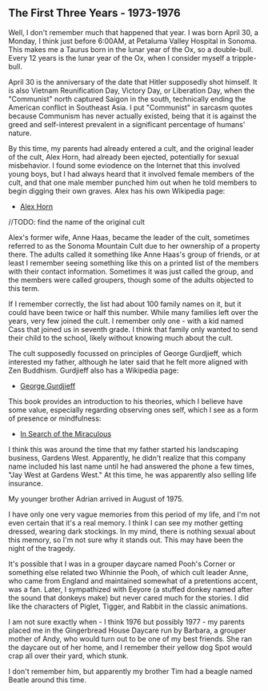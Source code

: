 ## The First Three Years - 1973-1976

Well, I don't remember much that happened that year. I was born April 30, a Monday, I think just before 6:00AM, at Petaluma Valley Hospital in Sonoma. This makes me a Taurus born in the lunar year of the Ox, so a double-bull. Every 12 years is the lunar year of the Ox, when I consider myself a tripple-bull.

April 30 is the anniversary of the date that Hitler supposedly shot himself. It is also Vietnam Reunification Day, Victory Day, or Liberation Day, when the "Communist" north captured Saigon in the south, technically ending the American conflict in Southeast Asia. I put "Communist" in sarcasm quotes because Communism has never actually existed, being that it is against the greed and self-interest prevalent in a significant percentage of humans' nature.

By this time, my parents had already entered a cult, and the original leader of the cult, Alex Horn, had already been ejected, potentially for sexual misbehavior. I found some eviodence on the Internet that this involved young boys, but I had always heard that it involved female members of the cult, and that one male member punched him out when he told members to begin digging their own graves. Alex has his own Wikipedia page:

- [Alex Horn](https://en.wikipedia.org/wiki/Alex_Horn)

//TODO: find the name of the original cult

Alex's former wife, Anne Haas, became the leader of the cult, sometimes referred to as the Sonoma Mountain Cult due to her ownership of a property there. The adults called it something like Anne Haas's group of friends, or at least I remember seeing something like this on a printed list of the members with their contact information. Sometimes it was just called the group, and the members were called groupers, though some of the adults objected to this term.

If I remember correctly, the list had about 100 family names on it, but it could have been twice or half this number. While many families left over the years, very few joined the cult. I remember only one - with a kid named Cass that joined us in seventh grade. I think that family only wanted to send their child to the school, likely without knowing much about the cult. 

The cult supposedly focussed on principles of George Gurdjieff, which interested my father, although he later said that he felt more aligned with Zen Buddhism. Gurdjieff also has a Wikipedia page:

- [George Gurdjieff](https://en.wikipedia.org/wiki/George_Gurdjieff)

This book provides an introduction to his theories, which I believe have some value, especially regarding observing ones self, which I see as a form of presence or mindfulness:

- [In Search of the Miraculous](https://en.wikipedia.org/wiki/In_Search_of_the_Miraculous])

I think this was around the time that my father started his landscaping business, Gardens West. Apparently, he didn't realize that this company name included his last name until he had answered the phone a few times, "Jay West at Gardens West." At this time, he was apparently also selling life insurance.

My younger brother Adrian arrived in August of 1975. 

I have only one very vague memories from this period of my life, and I'm not even certain that it's a real memory. I think I can see my mother getting dressed, wearing dark stockings. In my mind, there is nothing sexual about this memory, so I'm not sure why it stands out. This may have been the night of the tragedy.

It's possible that I was in a grouper daycare named Pooh's Corner or something else related two Whinnie the Pooh, of which cult leader Anne, who came from England and maintained somewhat of a pretentions accent, was a fan. Later, I sympathized with Eeyore (a stuffed donkey named after the sound that donkeys make) but never cared much for the stories. I did like the characters of Piglet, Tigger, and Rabbit in the classic animations.

I am not sure exactly when - I think 1976 but possibly 1977 - my parents placed me in the Gingerbread House Daycare run by Barbara, a grouper mother of Andy, who would turn out to be one of my best friends. She ran the daycare out of her home, and I remember their yellow dog Spot would crap all over their yard, which stunk. 

I don't remember him, but apparently my brother Tim had a beagle named Beatle around this time.


